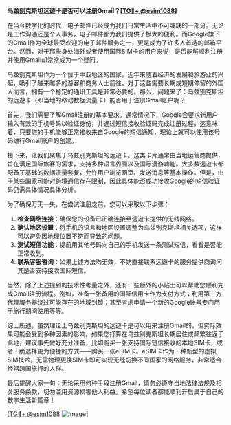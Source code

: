**乌兹别克斯坦远遊卡是否可以注册Gmail？[[TG💪+ @esim1088](https://t.me/s/esim1088)]**

在当今数字化的时代，电子邮件已经成为我们日常生活中不可或缺的一部分。无论是工作沟通还是个人事务，电子邮件都为我们提供了极大的便利。而Google旗下的Gmail作为全球最受欢迎的电子邮件服务之一，更是成为了许多人首选的邮箱平台。然而，对于那些身处海外或者使用国际SIM卡的用户来说，是否能够顺利注册并使用Gmail却常常成为一个疑问。

乌兹别克斯坦作为一个位于中亚地区的国家，近年来随着经济的发展和旅游业的兴起，吸引了越来越多的游客和商务人士前往。对于这些需要长期或短期停留的外国人而言，拥有一个稳定的通讯工具是非常必要的。那么，问题来了：乌兹别克斯坦的远遊卡（即当地的移动数据流量卡）能否用于注册Gmail账户呢？

首先，我们需要了解Gmail注册的基本要求。通常情况下，Google会要求新用户输入有效的手机号码以验证身份，并通过短信接收验证码完成注册过程。这意味着，只要您的手机能够正常接收来自Google的短信通知，理论上就可以使用该号码进行Gmail账户的创建。

接下来，让我们聚焦于乌兹别克斯坦的远遊卡。这类卡片通常由当地运营商提供，旨在满足国际旅客的需求，支持多种语言界面以及国际漫游功能。大多数远遊卡都配备了基础的数据流量套餐，允许用户浏览网页、发送消息等基本操作。但是，由于某些国家可能对跨境通信存在限制，因此具体能否成功接收Google的短信验证码仍需具体情况具体分析。

为了确保万无一失，在尝试注册之前，您可以采取以下步骤：
1. **检查网络连接**：确保您的设备已正确连接至远遊卡提供的无线网络。
2. **确认地区设置**：将手机的语言和地区设置调整为乌兹别克斯坦相关选项，这样可以避免因地理位置不符而导致的问题。
3. **测试短信功能**：提前用其他号码向自己的手机发送一条测试短信，看看是否能正常收到。
4. **联系客服咨询**：如果上述方法均无效，不妨直接联系远遊卡的服务提供商询问其是否支持接收国际短信。

当然，除了上述提到的技术性考量之外，还有一些额外的小贴士可以帮助您顺利完成Gmail注册流程。例如，准备一张备用的国际信用卡作为支付方式；利用第三方代理服务器绕过可能存在的地域封锁；甚至考虑申请一个新的Google账号专门用于旅行期间使用等等。

综上所述，虽然理论上乌兹别克斯坦的远遊卡是可以用来注册Gmail的，但实际效果可能会受到多种因素的影响。如果您打算在乌兹别克斯坦长期居住或频繁往返于此地，建议事先做好充分准备，比如购买一张支持国际短信接收的本地SIM卡，或者干脆选择更为便捷的方式——购买一张eSIM卡。eSIM卡作为一种新型的虚拟SIM技术，无需物理更换SIM卡即可实现无缝切换不同国家的网络服务，非常适合经常跨国旅行的人群。

最后提醒大家一句：无论采用何种手段注册Gmail，请务必遵守当地法律法规及相关服务条款，切勿滥用资源损害他人利益。希望每位读者都能顺利开启属于自己的数字生活新篇章！

[[TG💪+ @esim1088](https://t.me/s/esim1088) ![Image](https://i.postimg.cc/4NQfJmqS/Snipaste-2025-05-13-00-14-12.png)]
